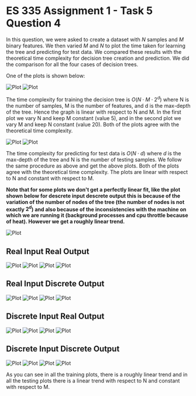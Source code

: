 # ES 335 Assignment 1 - Task 5 Question 4

In this question, we were asked to create a dataset with $N$ samples and $M$ binary features. We then varied $M$ and $N$ to plot the time taken for learning the tree and predicting for test data. We compared these results with the theoretical time complexity for decision tree creation and prediction. We did the comparison for all the four cases of decision trees.

One of the plots is shown below:

![Plot](Asst5_time_complexity_plots/real_input_real_output%20wrt%20N%20Training.png)
![Plot](Asst5_time_complexity_plots/real_input_real_output%20wrt%20M%20Training.png)

The time complexity for training the decision tree is $O(N \cdot M \cdot 2^d)$ where N is the number of samples, M is the number of features, and d is the max-depth of the tree. Hence the graph is linear with respect to N and M. In the first plot we vary N and keep M constant (value 5), and in the second plot we vary M and keep N constant (value 20). Both of the plots agree with the theoretical time complexity.

![Plot](Asst5_time_complexity_plots/real_input_real_output%20wrt%20N%20Testing.png)
![Plot](Asst5_time_complexity_plots/real_input_real_output%20wrt%20M%20Testing.png)

The time complexity for predicting for test data is $O(N \cdot d)$ where $d$ is the max-depth of the tree and N is the number of testing samples. We follow the same procedure as above and get the above plots. Both of the plots agree with the theoretical time complexity. The plots are linear with respect to N and constant with respect to M.

**Note that for some plots we don't get a perfectly linear fit, like the plot shown below for descrete input descrete output this is because of the variation of the number of nodes of the tree (the number of nodes is not exactly $2^d$) and also because of the inconsistencies with the machine on which we are running it (background processes and cpu throttle because of heat). However we get a roughly linear trend.**

![Plot](Asst5_time_complexity_plots/discrete_input_discrete_output%20wrt%20M%20Training.png)

## Real Input Real Output

![Plot](Asst5_time_complexity_plots/real_input_real_output%20wrt%20N%20Training.png)
![Plot](Asst5_time_complexity_plots/real_input_real_output%20wrt%20M%20Training.png)
![Plot](Asst5_time_complexity_plots/real_input_real_output%20wrt%20N%20Testing.png)
![Plot](Asst5_time_complexity_plots/real_input_real_output%20wrt%20M%20Testing.png)

## Real Input Discrete Output

![Plot](Asst5_time_complexity_plots/real_input_discrete_output%20wrt%20N%20Training.png)
![Plot](Asst5_time_complexity_plots/real_input_discrete_output%20wrt%20M%20Training.png)
![Plot](Asst5_time_complexity_plots/real_input_discrete_output%20wrt%20N%20Testing.png)
![Plot](Asst5_time_complexity_plots/real_input_discrete_output%20wrt%20M%20Testing.png)

## Discrete Input Real Output

![Plot](Asst5_time_complexity_plots/discrete_input_real_output%20wrt%20N%20Training.png)
![Plot](Asst5_time_complexity_plots/discrete_input_real_output%20wrt%20M%20Training.png)
![Plot](Asst5_time_complexity_plots/discrete_input_real_output%20wrt%20N%20Testing.png)
![Plot](Asst5_time_complexity_plots/discrete_input_real_output%20wrt%20M%20Testing.png)

## Discrete Input Discrete Output

![Plot](Asst5_time_complexity_plots/discrete_input_discrete_output%20wrt%20N%20Training.png)
![Plot](Asst5_time_complexity_plots/discrete_input_discrete_output%20wrt%20M%20Training.png)
![Plot](Asst5_time_complexity_plots/discrete_input_discrete_output%20wrt%20N%20Testing.png)
![Plot](Asst5_time_complexity_plots/discrete_input_discrete_output%20wrt%20M%20Testing.png)

As you can see in all the training plots, there is a roughly linear trend and in all the testing plots there is a linear trend with respect to N and constant with respect to M.
